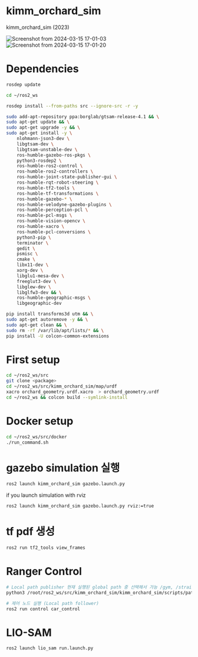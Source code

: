 # kimm_orchard_sim

kimm_orchard_sim (2023)

![Screenshot from 2024-03-15 17-01-03](https://github.com/HPC-Lab-KOREATECH/kimm_orchard_sim/assets/157468651/b6549de4-58db-42f6-9e48-996b5e12e011)
![Screenshot from 2024-03-15 17-01-20](https://github.com/HPC-Lab-KOREATECH/kimm_orchard_sim/assets/157468651/76202934-4f10-474b-aa93-5a92c31663f3)


# Dependencies

```bash
rosdep update

cd ~/ros2_ws

rosdep install --from-paths src --ignore-src -r -y

sudo add-apt-repository ppa:borglab/gtsam-release-4.1 && \
sudo apt-get update && \
sudo apt-get upgrade -y && \
sudo apt-get install -y \
    nlohmann-json3-dev \
    libgtsam-dev \
    libgtsam-unstable-dev \
    ros-humble-gazebo-ros-pkgs \
    python3-rosdep2 \
    ros-humble-ros2-control \
    ros-humble-ros2-controllers \
    ros-humble-joint-state-publisher-gui \
    ros-humble-rqt-robot-steering \
    ros-humble-tf2-tools \
    ros-humble-tf-transformations \
    ros-humble-gazebo-* \
    ros-humble-velodyne-gazebo-plugins \
    ros-humble-perception-pcl \
    ros-humble-pcl-msgs \
    ros-humble-vision-opencv \
    ros-humble-xacro \
    ros-humble-pcl-conversions \
    python3-pip \
    terminator \
    gedit \
    psmisc \
    cmake \
    libx11-dev \
    xorg-dev \
    libglu1-mesa-dev \
    freeglut3-dev \
    libglew-dev \
    libglfw3-dev && \
    ros-humble-geographic-msgs \
    libgeographic-dev 

pip install transforms3d utm && \
sudo apt-get autoremove -y && \
sudo apt-get clean && \
sudo rm -rf /var/lib/apt/lists/* && \
pip install -U colcon-common-extensions
```

# First setup

```bash
cd ~/ros2_ws/src
git clone <package>
cd ~/ros2_ws/src/kimm_orchard_sim/map/urdf
xacro orchard_geometry.urdf.xacro  > orchard_geometry.urdf
cd ~/ros2_ws && colcon build --symlink-install
```

# Docker setup

```bash
cd ~/ros2_ws/src/docker
./run_command.sh
```

# gazebo simulation 실행

```bash
ros2 launch kimm_orchard_sim gazebo.launch.py
```
if you launch simulation with rviz
```bash
ros2 launch kimm_orchard_sim gazebo.launch.py rviz:=true
```

# tf pdf 생성

```bash
ros2 run tf2_tools view_frames
```

# Ranger Control

```bash
# Local path publisher 현재 실행된 global path 중 선택해서 가능 /gym, /straight, /u_turn, /circle
python3 /root/ros2_ws/src/kimm_orchard_sim/kimm_orchard_sim/scripts/path_debug/local_path_publisher.py /gym

# 제어 노드 실행 (Local path follower)
ros2 run control car_control
```

# LIO-SAM

```bash
ros2 launch lio_sam run.launch.py
```